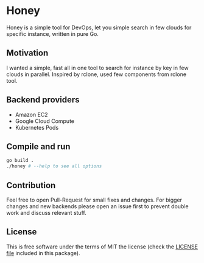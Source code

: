 # Honey

Honey is a simple tool for DevOps, let you simple search in few clouds for specific instance, written in pure Go.

## Motivation
I wanted a simple, fast all in one tool to search for instance by key in few clouds in parallel. Inspired by rclone, used few components from rclone tool.

## Backend providers

  * Amazon EC2
  * Google Cloud Compute
  * Kubernetes Pods

## Compile and run

```bash
go build .
./honey # --help to see all options
```

## Contribution

Feel free to open Pull-Request for small fixes and changes. For bigger changes and new backends please open an issue first to prevent double work and discuss relevant stuff.

License
-------

This is free software under the terms of MIT the license (check the
[LICENSE file](/LICENSE) included in this package).